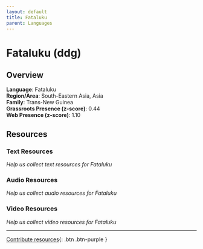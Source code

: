 ```yaml
---
layout: default
title: Fataluku
parent: Languages
---
```


# Fataluku (ddg)

## Overview

**Language**: Fataluku  
**Region/Area**: South-Eastern Asia, Asia  
**Family**: Trans-New Guinea  
**Grassroots Presence (z-score)**: 0.44  
**Web Presence (z-score)**: 1.10  

## Resources

### Text Resources
*Help us collect text resources for Fataluku*

### Audio Resources
*Help us collect audio resources for Fataluku*

### Video Resources
*Help us collect video resources for Fataluku*

---

[Contribute resources](https://forms.office.com/e/1SfLJx3u1r){: .btn .btn-purple }
